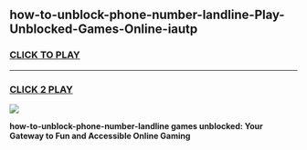 
## how-to-unblock-phone-number-landline-Play-Unblocked-Games-Online-iautp
<h3>
<a href="https://premium76.site?title=how-to-unblock-phone-number-landline&ref=25A">CLICK TO PLAY</a></h3>
<hr>

<h3>
<a href="https://premium76.site?title=how-to-unblock-phone-number-landline&ref=25A">CLICK 2 PLAY</a>
  
</h3>

<a href="https://premium76.site?title=how-to-unblock-phone-number-landline&ref=25A"><img src="https://clearcache.store/games.png"></a>


**how-to-unblock-phone-number-landline games unblocked: Your Gateway to Fun and Accessible Online Gaming**
